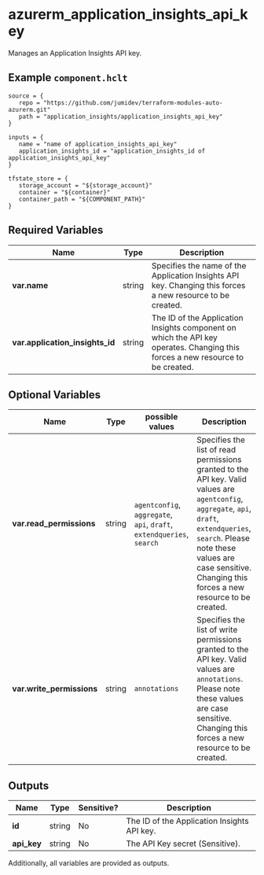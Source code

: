 # azurerm_application_insights_api_key

Manages an Application Insights API key.

## Example `component.hclt`

```hcl
source = {
   repo = "https://github.com/jumidev/terraform-modules-auto-azurerm.git" 
   path = "application_insights/application_insights_api_key" 
}

inputs = {
   name = "name of application_insights_api_key" 
   application_insights_id = "application_insights_id of application_insights_api_key" 
}

tfstate_store = {
   storage_account = "${storage_account}" 
   container = "${container}" 
   container_path = "${COMPONENT_PATH}" 
}

```

## Required Variables

| Name | Type |  Description |
| ---- | --------- |  ----------- |
| **var.name** | string |  Specifies the name of the Application Insights API key. Changing this forces a new resource to be created. | 
| **var.application_insights_id** | string |  The ID of the Application Insights component on which the API key operates. Changing this forces a new resource to be created. | 

## Optional Variables

| Name | Type |  possible values |  Description |
| ---- | --------- |  ----------- | ----------- |
| **var.read_permissions** | string |  `agentconfig`, `aggregate`, `api`, `draft`, `extendqueries`, `search`  |  Specifies the list of read permissions granted to the API key. Valid values are `agentconfig`, `aggregate`, `api`, `draft`, `extendqueries`, `search`. Please note these values are case sensitive. Changing this forces a new resource to be created. | 
| **var.write_permissions** | string |  `annotations`  |  Specifies the list of write permissions granted to the API key. Valid values are `annotations`. Please note these values are case sensitive. Changing this forces a new resource to be created. | 



## Outputs

| Name | Type | Sensitive? | Description |
| ---- | ---- | --------- | --------- |
| **id** | string | No  | The ID of the Application Insights API key. | 
| **api_key** | string | No  | The API Key secret (Sensitive). | 

Additionally, all variables are provided as outputs.
